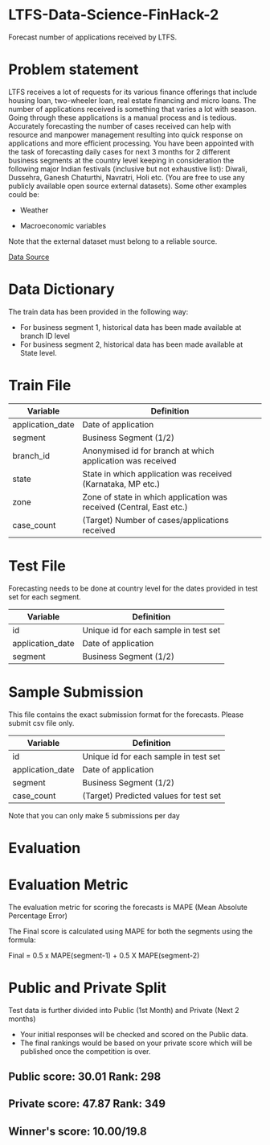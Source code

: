 # LTFS-Data-Science-FinHack-2
Forecast number of applications received by LTFS.

# Problem statement

LTFS receives a lot of requests for its various finance offerings that include housing loan, two-wheeler loan, real estate financing and micro loans. The number of applications received is something that varies a lot with season. Going through these applications is a manual process and is tedious. Accurately forecasting the number of cases received can help with resource and manpower management resulting into quick response on applications and more efficient processing.
You have been appointed with the task of forecasting daily cases for next 3 months for 2 different business segments at the country level keeping in consideration the following major Indian festivals (inclusive but not exhaustive list): Diwali, Dussehra, Ganesh Chaturthi, Navratri, Holi etc. (You are free to use any publicly available open source external datasets). Some other examples could be:

*	Weather

*	Macroeconomic variables

 Note that the external dataset must belong to a reliable source.

[Data Source](https://datahack.analyticsvidhya.com/contest/ltfs-data-science-finhack-2-an-online-hackathon/)

# Data Dictionary

The train data has been provided in the following way:

*	For business segment 1, historical data has been made available at branch ID level
*	For business segment 2, historical data has been made available at State level.
 
# Train File

|Variable|	Definition|
|---------|------------|
|application_date	|Date of application|
|segment	|Business Segment (1/2)|
|branch_id|	Anonymised id for branch at which application was received|
|state	|State in which application was received (Karnataka, MP etc.)|
|zone|	Zone of state in which application was received (Central, East etc.)|
|case_count	|(Target) Number of cases/applications received|
 
# Test File

Forecasting needs to be done at country level for the dates provided in test set for each segment.

|Variable	|Definition|
|---------|-----------|
|id	|Unique id for each sample in test set|
|application_date|	Date of application|
|segment|	Business Segment (1/2)|
 
# Sample Submission

This file contains the exact submission format for the forecasts. Please submit csv file only.

|Variable|	Definition|
|---------|------------|
|id	|Unique id for each sample in test set|
|application_date	|Date of application|
|segment|	Business Segment (1/2)|
|case_count	|(Target) Predicted values for test set|
 
Note that you can only make 5 submissions per day

# Evaluation

# Evaluation Metric

The evaluation metric for scoring the forecasts is MAPE (Mean Absolute Percentage Error) 

The Final score is calculated using MAPE for both the segments using the formula:

Final = 0.5 x MAPE(segment-1) + 0.5 X MAPE(segment-2)
 
# Public and Private Split

Test data is further divided into Public (1st Month) and Private (Next 2 months)

*	Your initial responses will be checked and scored on the Public data.
*	The final rankings would be based on your private score which will be published once the competition is over.

## Public score: 30.01     Rank: 298

## Private score: 47.87    Rank: 349

## Winner's score: 10.00/19.8

